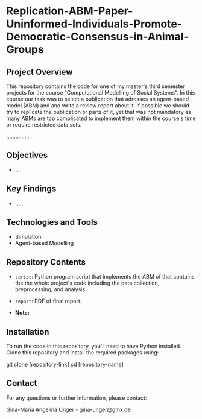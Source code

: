 # Replication-ABM-Paper-Uninformed-Individuals-Promote-Democratic-Consensus-in-Animal-Groups

## Project Overview
This repository contains the code for one of my master's third semester projects for the course "Computational Modelling of Social Systems". In this course our task was to select a publication that adresses an agent-based model (ABM) and and write a review report about it. If possible we should try to replicate the publication or parts of it, yet that was not mandatory as many ABMs are too complicated to implement them within the course's time or require restricted data sets. 

................

## Objectives
- ....

## Key Findings
- .....

## Technologies and Tools
- Simulation
- Agent-based Modelling

## Repository Contents
- `script`: Python program script that implements the ABM of that contains the the whole project's code including the data collection, preprocessing, and analysis.
- `report`: PDF of final report.

- **Note:** 

## Installation
To run the code in this repository, you'll need to have Python installed. Clone this repository and install the required packages using:

git clone [repository-link]
cd [repository-name]

## Contact
For any questions or further information, please contact:

Gina-Maria Angelina Unger - gina-unger@gmx.de
